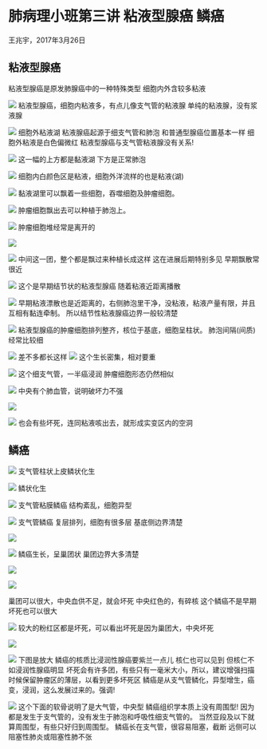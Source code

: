 # 肺病理小班第三讲 粘液型腺癌  鳞癌
王兆宇，2017年3月26日

## 粘液型腺癌

粘液型腺癌是原发肺腺癌中的一种特殊类型
细胞内外含较多粘液

![](./_image/39995772449025523.jpg)
粘液型腺癌，细胞内粘液多，有点儿像支气管的粘液腺
单纯的粘液腺，没有浆液腺

![](./_image/689336705103291566.jpg)
细胞外粘液湖
粘液腺癌起源于细支气管和肺泡
和普通型腺癌位置基本一样
细胞外粘液是白色偏微红
粘液型腺癌与支气管粘液腺没有关系!

![](./_image/526493372896390973.jpg)
这一幅的上方都是黏液湖
下方是正常肺泡

![](./_image/218279503675759544.jpg)
细胞内白颜色区是粘液，细胞外洋流样的也是粘液(湖)

![](./_image/752908520417184983.png)
黏液湖里可以飘着一些细胞，吞噬细胞及肿瘤细胞。

![](./_image/493064197431291803.jpg)
肿瘤细胞飘出去可以种植于肺泡上。

![](./_image/83754135867272686.jpg)
肿瘤细胞堆经常是离开的

![](./_image/474560146429940180.jpg)

![](./_image/333206248264971407.jpg)
中间这一团，整个都是飘过来种植长成这样
这在进展后期特别多见
早期飘散常很近

![](./_image/351161097414337851.jpg)
这个是早期结节状的粘液型腺癌
随着粘液近距离播散

![](./_image/481315483061902839.jpg)
早期粘液漂散也是近距离的，右侧肺泡里干净，没粘液，粘液产量有限，并且互相有黏连牵制。
所以结节性粘液腺癌边界一般较清楚

![](./_image/314722608064116264.jpg)
粘液型腺癌的肿瘤细胞排列整齐，核位于基底，细胞呈柱状。
肺泡间隔(间质)经常比较细

![](./_image/502192951360379306.jpg)
差不多都长这样
![](./_image/641597829139930923.jpg)
这个生长密集，相对要重

![](./_image/58382167996938697.jpg)
这个细支气管，一半癌浸润
肿瘤细胞形态仍然相似

![](./_image/153292078043400735.jpg)
中央有个肺血管，说明破坏力不强

![](./_image/109950409538683230.jpg)

![](./_image/94049650355517675.jpg)
也会有些坏死，连同粘液咳出去，就形成实变区内的空洞

## 鳞癌

![](./_image/771295793036027791.jpg)
支气管柱状上皮鳞状化生

![](./_image/155538138085515290.jpg)
鳞状化生

![](./_image/566455372702301861.jpg)
支气管粘膜鳞癌
结构紊乱，细胞异型

![](./_image/851667859283630449.jpg)
支气管鳞癌
复层排列，细胞有很多层
基底侧边界清楚

![](./_image/914316913203487105.jpg)

![](./_image/881212278202277510.jpg)
鳞癌生长，呈巢团状
巢团边界大多清楚

![](./_image/693421409238475729.jpg)

![](./_image/412756310023132827.jpg)

巢团可以很大，中央血供不足，就会坏死
中央红色的，有碎核
这个鳞癌不是早期
坏死也可以很大

![](./_image/757408191946082514.jpg)
较大的粉红区都是坏死，可以看出坏死是因为巢团大，中央坏死


![](./_image/208891934648794164.jpg)

![](./_image/283911015144945232.jpg)
下图是放大
鳞癌的核质比浸润性腺癌要紫兰一点儿
核仁也可以见到
但核仁不如浸润性腺癌明显
坏死会有许多团，有些只有一毫米大小，所以，建议增强扫描时候保留肿瘤区的薄层，以看到更多坏死区
鳞癌是从支气管鳞化，异型增生，癌变，浸润，这么发展过来的。强调!

![](./_image/549096946312833283.jpg)
这个下面的软骨说明了是大气管，中央型
鳞癌组织学本质上没有周围型!
因为都是发生于支气管的，没有发生于肺泡和呼吸性细支气管的。
当然亚段及以下就算周围型，有些只好归到周围型。
鳞癌长在支气管，很容易阻塞，截断
远侧可以阻塞性肺炎或阻塞性肺不张
